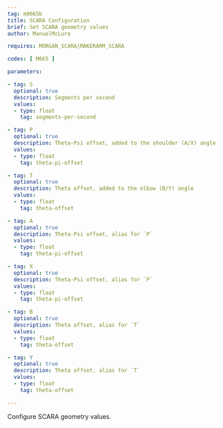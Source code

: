 ```yaml
---
tag: m0665b
title: SCARA Configuration
brief: Set SCARA geometry values
author: ManuelMcLure

requires: MORGAN_SCARA|MAKERARM_SCARA

codes: [ M665 ]

parameters:

- tag: S
  optional: true
  description: Segments per second
  values:
  - type: float
    tag: segments-per-second

- tag: P
  optional: true
  description: Theta-Psi offset, added to the shoulder (A/X) angle
  values:
  - type: float
    tag: theta-pi-offset

- tag: T
  optional: true
  description: Theta offset, added to the elbow (B/Y) angle
  values:
  - type: float
    tag: theta-offset

- tag: A
  optional: true
  description: Theta-Psi offset, alias for `P`
  values:
  - type: float
    tag: theta-pi-offset

- tag: X
  optional: true
  description: Theta-Psi offset, alias for `P`
  values:
  - type: float
    tag: theta-pi-offset

- tag: B
  optional: true
  description: Theta offset, alias for `T`
  values:
  - type: float
    tag: theta-offset

- tag: Y
  optional: true
  description: Theta offset, alias for `T`
  values:
  - type: float
    tag: theta-offset

---
```


Configure SCARA geometry values.
